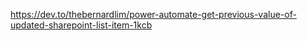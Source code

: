 https://dev.to/thebernardlim/power-automate-get-previous-value-of-updated-sharepoint-list-item-1kcb
